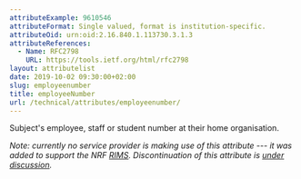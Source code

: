 ```yaml
---
attributeExample: 9610546
attributeFormat: Single valued, format is institution-specific.
attributeOid: urn:oid:2.16.840.1.113730.3.1.3
attributeReferences:
  - Name: RFC2798
    URL: https://tools.ietf.org/html/rfc2798
layout: attributelist
date: 2019-10-02 09:30:00+02:00
slug: employeenumber
title: employeeNumber
url: /technical/attributes/employeenumber/
---
```


Subject's employee, staff or student number at their home organisation.

_Note: currently no service provider is making use of this attribute --- it was added to support the NRF [RIMS](http://www.nrf.ac.za/research-platforms/research-information-management-system). Discontinuation of this attribute is [under discussion](https://lists.tenet.ac.za/sympa/arc/safire-discuss/2019-10/msg00000.html)._

